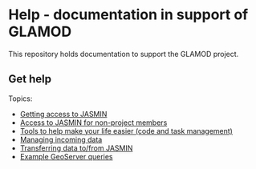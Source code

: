 # Help - documentation in support of GLAMOD
This repository holds documentation to support the GLAMOD project. 

## Get help

Topics:
 - [Getting access to JASMIN](getting-access-to-jasmin.md)
 - [Access to JASMIN for non-project members](jasmin-for-non-project-members.md)
 - [Tools to help make your life easier (code and task management)](tools.md)
 - [Managing incoming data](managing-incoming-data.md)
 - [Transferring data to/from JASMIN](transfering-data-to-from-jasmin.md)
 - [Example GeoServer queries](example-geoserver-queries.md)
